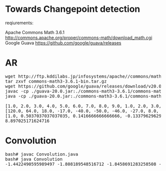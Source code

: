 # Towards Changepoint detection

reqiurements:

Apache Commons Math 3.6.1 http://commons.apache.org/proper/commons-math/download_math.cgi <br>
Google Guava https://github.com/google/guava/releases <br>

# AR

<pre>
wget http://ftp.kddilabs.jp/infosystems/apache//commons/math/binaries/commons-math3-3.6.1-bin.tar.gz
tar zxvf commons-math3-3.6.1-bin.tar.gz
wget https://github.com/google/guava/releases/download/v20.0/guava-20.0.jar
javac -cp ./guava-20.0.jar:./commons-math3-3.6.1/commons-math3-3.6.1.jar AutoCorrelationTime.java
java -cp ./guava-20.0.jar:./commons-math3-3.6.1/commons-math3-3.6.1.jar:. AutoCorrelationTime

[1.0, 2.0, 3.0, 4.0, 5.0, 6.0, 7.0, 8.0, 9.0, 1.0, 2.0, 3.0, 4.0, 5.0, 6.0, 7.0, 8.0, 9.0]
[120.0, 64.0, 18.0, -17.0, -40.0, -50.0, -46.0, -27.0, 8.0, 60.0, 40.0, 21.0, 4.0, -10.0, -20.0, -25.0, -24.0, -16.0]
[1.0, 0.5037037037037035, 0.1416666666666666, -0.13379629629629625]
8.897025171624716
</pre>

# Convolution

<pre>
bash# javac Convolution.java
bash# java Convolution
-1.4422490595989497 -1.808189548516712 -1.8458691283258508 -1.589729348021991 -1.3456158359279284 -1.1439354955704646 -0.9865104141160231 -0.8615980302839542 -0.7647390712406034 -0.6993447340346599 -0.6648074037993649 -0.6468168709933287 -0.6254534209362306 -0.5900314544516598 -0.5469570791113868 -0.5132634981514115 -0.5008622894072913 -0.5097277154091143 -0.5310951023962855 -0.555687838460463 -0.5775650909704252 -0.5910373157027533 -0.5862337807457946 -0.5472354999773386 -0.4623615971574953 -0.3375883013325742 -0.2030082270272374 -0.1059647723022555 -0.0868326236388458 -0.15921760386121792 -0.3046544515591147 -0.48882289505837906 -0.7047112221016538 -1.0077478021793072 -1.4577924096937562 -1.9918149070311446 -2.412015925317161 -2.5521448525389525 -2.4093401442115 -2.0501276309723706 -1.488768801888479 -0.7363148596555807 0.0775025895206708 0.6947616283044602 0.8907720992568651 0.6180361374014917 0.0503109339264641 -0.5081476004365053 -0.8201139038796738 -0.8323974416636444 -0.6770201278973897 -0.5466070446748416 -0.5523961450183668 -0.6923923422290758 -0.8883983337874664 -1.0686602345451295 -1.21137579607647 -1.3248994079863432 -1.4199962278758578 -1.4844637930275688 -1.4929575239935555 -1.4327044305986354 -1.3123120226948795 -1.1569938794152808 -0.9904619932547797 -0.8222687286933756 -0.6495886763753872 -0.4679708361688086 -0.2820562977812761 -0.10837003786125794 0.027653751816590987 0.09786629129023737 0.08449319234955728 -0.006798550964393482 -0.14014947794181767 -0.25898034045739543 -0.30908319277211477 -0.2530111055812923 -0.07151225212286923 0.25218064217951464 0.7326222901030955 1.3595984079389694 2.077095179208066 2.786546268163737 3.3851036356238855 3.7983069382015597 3.987604517507817 3.9239173499896918 3.5789881478437056 2.955806852767741 2.0990685678333234 1.2173832424801267
</pre>